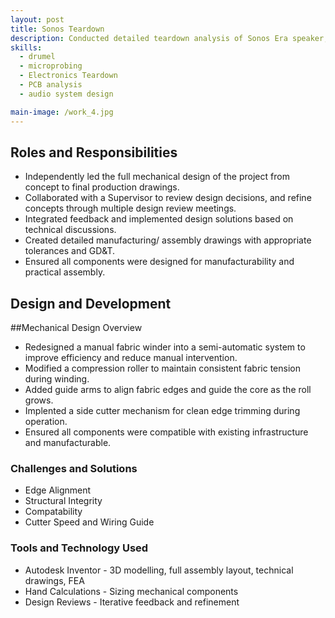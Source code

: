 ```yaml
---
layout: post
title: Sonos Teardown
description: Conducted detailed teardown analysis of Sonos Era speaker, documenting internal components, driver configuration, and PCB design. Created technical documentation with photos and assembly insights for engineering reference. 
skills: 
  - drumel
  - microprobing
  - Electronics Teardown
  - PCB analysis
  - audio system design

main-image: /work_4.jpg
---
```


## Roles and Responsibilities
- Independently led the full mechanical design of the project from concept to final production drawings.
- Collaborated with a Supervisor to review design decisions, and refine concepts through multiple design review meetings.
- Integrated feedback and implemented design solutions based on technical discussions.
- Created detailed manufacturing/ assembly drawings with appropriate tolerances and GD&T.
- Ensured all components were designed for manufacturability and practical assembly.

## Design and Development

##Mechanical Design Overview
- Redesigned a manual fabric winder into a semi-automatic system to improve efficiency and reduce manual intervention.
- Modified a compression roller to maintain consistent fabric tension during winding.
- Added guide arms to align fabric edges and guide the core as the roll grows.
- Implented a side cutter mechanism for clean edge trimming during operation.
- Ensured all components were compatible with existing infrastructure and manufacturable.

### Challenges and Solutions
- Edge Alignment
- Structural Integrity
- Compatability
- Cutter Speed and Wiring Guide

### Tools and Technology Used
- Autodesk Inventor - 3D modelling, full assembly layout, technical drawings, FEA
- Hand Calculations - Sizing mechanical components
- Design Reviews - Iterative feedback and refinement
